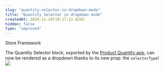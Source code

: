 ```yaml
---
slug: "quantity-selector-in-dropdown-mode"
title: "Quantity Selector in dropdown mode"
createdAt: 2020-11-26T18:17:22.824Z
hidden: false
type: "improved"
---
```


<span class="badge" id="store-framework">Store Framework</span>

The Quantity Selector block, exported by the [Product Quantity app](https://vtex.io/docs/components/all/vtex.product-quantity/), can now be rendered as a dropdown thanks to its new prop: the `selectorType`!
![](https://cdn.jsdelivr.net/gh/vtexdocs/dev-portal-content@readme-docs/docs/release-notes/c01e07e-quantity-selector-dropdown_12.png)
